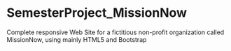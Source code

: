 # SemesterProject_MissionNow
Complete responsive Web Site for a fictitious non-profit organization called MissionNow, using mainly HTML5 and Bootstrap
